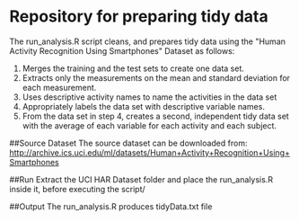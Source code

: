 Repository for preparing tidy data
============

The run_analysis.R script cleans, and prepares tidy data using the "Human Activity Recognition Using Smartphones" Dataset as follows:

1. Merges the training and the test sets to create one data set.
2. Extracts only the measurements on the mean and standard deviation for each measurement. 
3. Uses descriptive activity names to name the activities in the data set
4. Appropriately labels the data set with descriptive variable names. 
5. From the data set in step 4, creates a second, independent tidy data set with the average of each variable for each activity and each subject.

##Source Dataset
The source dataset can be downloaded from:
http://archive.ics.uci.edu/ml/datasets/Human+Activity+Recognition+Using+Smartphones 

##Run
Extract the UCI HAR Dataset folder and place the run_analysis.R inside it, before executing the script/

##Output
The run_analysis.R produces tidyData.txt file


